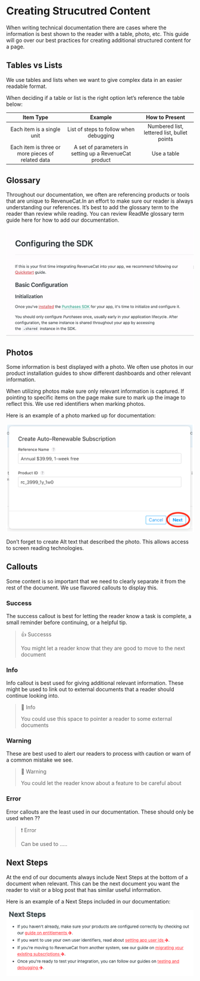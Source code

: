 # Creating Strucutred Content 

When writing technical documentation there are cases where the information is best shown to the reader with a table, photo, etc. This guide will go over our best practices for creating additional structured content for a page.

## Tables vs Lists

We use tables and lists when we want to give complex data in an easier readable format.

When deciding if a table or list  is the right option let’s reference the table below:

| Item Type  |      Example      |  How to Present |
|:------------:|:-----------------:|:----------------:|
|Each item is a single unit |  List of steps to follow when debugging  | Numbered list, lettered list, bullet points |
| Each item is three or more pieces of related data |    A set of parameters in setting up a RevenueCat product |   Use a table  |


## Glossary
Throughout our documentation, we often are referencing products or tools that are unique to RevenueCat.In an effort to make sure our reader is always understanding our references. It’s best to add the glossary term to the reader than review while reading. You can review ReadMe glossary term guide here for how to add our documentation. 

<img src="ezgif.com-gif-maker.gif"/>

## Photos
Some information is best displayed with a photo. We often use photos in our product installation guides to show different dashboards and other relevant information. 

When utilizing photos make sure only relevant information is captured. If pointing to specific items on the page make sure to mark up the image to reflect this. We use red identifiers when marking photos.

Here is an example of a photo marked up for documentation:

<img src='Screen Shot 2021-05-17 at 4.27.00 PM.png'/>

Don’t forget to create Alt text that described the photo. This allows access to screen reading technologies.

## Callouts
Some content is so important that we need to clearly separate it from the rest of the document. We use flavored callouts to display this. 

### Success
The success callout is best for letting the reader know a task is complete,  a small reminder before continuing, or a helpful tip. 

> 👍  Successs
> 
> You might let a reader know that they are good to move to the next document


### Info 
Info callout is best used for giving additional relevant information. These might be used to link out to external documents that a reader should continue looking into. 

>📘  Info
> 
> You could use this space to pointer a reader to some external documents


### Warning 
These are best used to alert our readers to process with caution or warn of a common mistake we see. 

> 🚧  Warning
> 
> You could let the reader know about a feature to be careful about
  
### Error
Error callouts are the least used in our documentation. These should only be used when ??

>❗  Error
> 
> Can be used to .....


## Next Steps 
At the end of our documents always include Next Steps at the bottom of a document when relevant. This can be the next document you want the reader to visit or a blog post that has similar useful information. 

Here is an example of a Next Steps included in our documentation:

<img src='Screen Shot 2021-05-17 at 4.24.09 PM.png'/>
